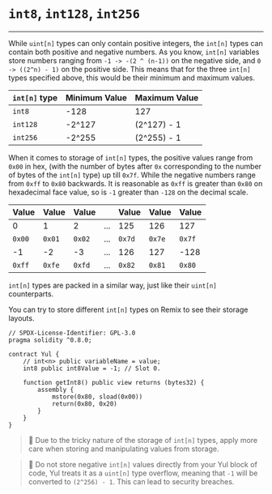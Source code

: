 # `int8`, `int128`, `int256`

---

While `uint[n]` types can only contain positive integers, the `int[n]` types can contain both positive and negative numbers. As you know, `int[n]` variables store numbers ranging from `-1 -> -(2 ^ (n-1))` on the negative side, and `0 -> ((2^n) - 1)` on the positive side. This means that for the three `int[n]` types specified above, this would be their minimum and maximum values.

| **`int[n]` type** | **Minimum Value** | **Maximum Value** |
|-------------------|-------------------|-------------------|
| `int8`            | -128              | 127               |
| `int128`          | -2^127            | (2^127) - 1       |
| `int256`          | -2^255            | (2^255) - 1       |

When it comes to storage of `int[n]` types, the positive values range from `0x00` in hex, (with the number of bytes after `0x` corresponding to the number of bytes of the `int[n]` type) up till `0x7f`. While the negative numbers range from `0xff` to `0x80` backwards. It is reasonable as `0xff` is greater than `0x80` on hexadecimal face value, so is `-1` greater than `-128` on the decimal scale.

| Value  | Value  | Value  |     | Value  | Value  | Value  |
|--------|--------|--------|-----|--------|--------|--------|
| 0      | 1      | 2      | ... | 125    | 126    | 127    |
| `0x00` | `0x01` | `0x02` | ... | `0x7d` | `0x7e` | `0x7f` |
| -1     | -2     | -3     | ... | 126    | 127    | -128   |
| `0xff` | `0xfe` | `0xfd` | ... | `0x82` | `0x81` | `0x80` |

`int[n]` types are packed in a similar way, just like their `uint[n]` counterparts.

You can try to store different `int[n]` types on Remix to see their storage layouts.

```solidity
// SPDX-License-Identifier: GPL-3.0
pragma solidity ^0.8.0;

contract Yul {
    // int<n> public variableName = value;
    int8 public int8Value = -1; // Slot 0.

    function getInt8() public view returns (bytes32) {
        assembly {
            mstore(0x80, sload(0x00))
            return(0x80, 0x20)
        }
    }
}
```

> 🚨 Due to the tricky nature of the storage of `int[n]` types, apply more care when storing and manipulating values from storage.

> 🚨 Do not store negative `int[n]` values directly from your Yul block of code, Yul treats it as a `uint[n]` type overflow, meaning that `-1` will be converted to `(2^256) - 1`. This can lead to security breaches.